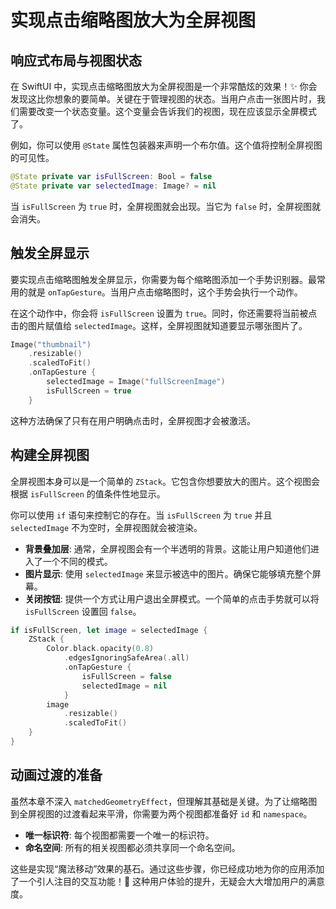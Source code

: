 ﻿# 实现点击缩略图放大为全屏视图

## 响应式布局与视图状态

在 SwiftUI 中，实现点击缩略图放大为全屏视图是一个非常酷炫的效果！✨ 你会发现这比你想象的要简单。关键在于管理视图的状态。当用户点击一张图片时，我们需要改变一个状态变量。这个变量会告诉我们的视图，现在应该显示全屏模式了。

例如，你可以使用 `@State` 属性包装器来声明一个布尔值。这个值将控制全屏视图的可见性。

```swift
@State private var isFullScreen: Bool = false
@State private var selectedImage: Image? = nil
```

当 `isFullScreen` 为 `true` 时，全屏视图就会出现。当它为 `false` 时，全屏视图就会消失。

## 触发全屏显示

要实现点击缩略图触发全屏显示，你需要为每个缩略图添加一个手势识别器。最常用的就是 `onTapGesture`。当用户点击缩略图时，这个手势会执行一个动作。

在这个动作中，你会将 `isFullScreen` 设置为 `true`。同时，你还需要将当前被点击的图片赋值给 `selectedImage`。这样，全屏视图就知道要显示哪张图片了。

```swift
Image("thumbnail")
    .resizable()
    .scaledToFit()
    .onTapGesture {
        selectedImage = Image("fullScreenImage")
        isFullScreen = true
    }
```

这种方法确保了只有在用户明确点击时，全屏视图才会被激活。

## 构建全屏视图

全屏视图本身可以是一个简单的 `ZStack`。它包含你想要放大的图片。这个视图会根据 `isFullScreen` 的值条件性地显示。

你可以使用 `if` 语句来控制它的存在。当 `isFullScreen` 为 `true` 并且 `selectedImage` 不为空时，全屏视图就会被渲染。

*   **背景叠加层**: 通常，全屏视图会有一个半透明的背景。这能让用户知道他们进入了一个不同的模式。
*   **图片显示**: 使用 `selectedImage` 来显示被选中的图片。确保它能够填充整个屏幕。
*   **关闭按钮**: 提供一个方式让用户退出全屏模式。一个简单的点击手势就可以将 `isFullScreen` 设置回 `false`。

```swift
if isFullScreen, let image = selectedImage {
    ZStack {
        Color.black.opacity(0.8)
            .edgesIgnoringSafeArea(.all)
            .onTapGesture {
                isFullScreen = false
                selectedImage = nil
            }
        image
            .resizable()
            .scaledToFit()
    }
}
```

## 动画过渡的准备

虽然本章不深入 `matchedGeometryEffect`，但理解其基础是关键。为了让缩略图到全屏视图的过渡看起来平滑，你需要为两个视图都准备好 `id` 和 `namespace`。

*   **唯一标识符**: 每个视图都需要一个唯一的标识符。
*   **命名空间**: 所有的相关视图都必须共享同一个命名空间。

这些是实现“魔法移动”效果的基石。通过这些步骤，你已经成功地为你的应用添加了一个引人注目的交互功能！🚀 这种用户体验的提升，无疑会大大增加用户的满意度。
